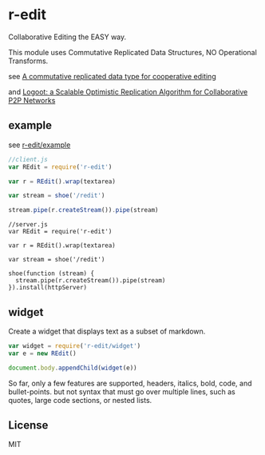 # r-edit

Collaborative Editing the EASY way.

This module uses Commutative Replicated Data Structures, NO Operational Transforms.

see [
  A commutative replicated data type for cooperative editing
](http://hal.inria.fr/docs/00/44/59/75/PDF/icdcs09-treedoc.pdf)

and [Logoot: a Scalable Optimistic Replication Algorithm 
for Collaborative P2P Networks
](http://hal.archives-ouvertes.fr/docs/00/43/23/68/PDF/main.pdf)

## example

see [r-edit/example](https://github.com/dominictarr/r-edit/tree/master/example)

``` js
//client.js
var REdit = require('r-edit')

var r = REdit().wrap(textarea)

var stream = shoe('/redit')

stream.pipe(r.createStream()).pipe(stream)

```

```
//server.js
var REdit = require('r-edit')

var r = REdit().wrap(textarea)

var stream = shoe('/redit')

shoe(function (stream) {
  stream.pipe(r.createStream()).pipe(stream)
}).install(httpServer)
```

## widget 

Create a widget that displays text as a subset of markdown.

``` js
var widget = require('r-edit/widget')
var e = new REdit()

document.body.appendChild(widget(e))
```

So far, only a few features are supported, headers, italics, bold, code, and bullet-points.
but not syntax that must go over multiple lines, such as quotes, large code sections, or nested lists.

## License

MIT

